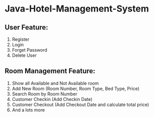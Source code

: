 # Java-Hotel-Management-System

## User Feature:
  1. Register
  2. Login
  3. Forget Password
  4. Delete User
  
## Room Management Feature:
  1. Show all Available and Not Available room
  2. Add New Room (Room Number, Room Type, Bed Type, Price)
  3. Search Room by Room Number
  4. Customer Checkin (Add Checkin Date)
  5. Customer Checkout (Add Checkout Date and calculate total price)
  6. And a lots more
